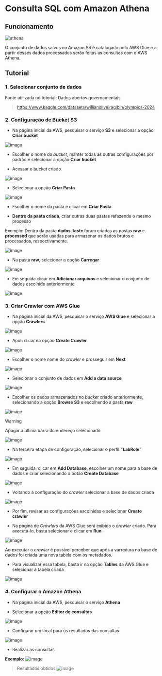 # Consulta SQL com Amazon Athena


## **Funcionamento**

![athena](https://github.com/user-attachments/assets/fa8370e3-dff1-4736-a50d-99f787b7772e)

O conjunto de dados salvos no Amazon S3 é catalogado pelo AWS Glue e a partir desses dados 
processados serão feitas as consultas com o AWS Athena.

## **Tutorial**

### 1. Selecionar conjunto de dados

Fonte utilizada no tutorial: Dados abertos governamentais
> https://www.kaggle.com/datasets/willianoliveiragibin/olympics-2024



### 2. Configuração de Bucket S3

* Na página inicial da AWS, pesquisar o serviço **S3** e selecionar a opção **Criar bucket**

![image](https://github.com/user-attachments/assets/aab40850-5c10-4706-99c4-29f9bc316604)

* Escolher o nome do *bucket*, manter todas as outras configurações por padrão e selecionar a opção **Criar bucket**

* Acessar o bucket criado 
  
![image](https://github.com/user-attachments/assets/11ca703d-62bc-4213-bf73-b7fee58a23b6)

* Selecionar a opção **Criar Pasta**
  
![image](https://github.com/user-attachments/assets/a5f56616-0324-46b6-b669-cf6dc0a20b34)

* Escolher o nome da pasta e clicar em **Criar Pasta**

* **Dentro da pasta criada**, criar outras duas pastas refazendo o mesmo processo
  
Exemplo: Dentro da pasta **dados-teste** foram criadas as pastas **raw** e **processed** que serão usadas para armazenar os
dados brutos e processados, respectivamente.

![image](https://github.com/user-attachments/assets/15f4f486-a58a-4260-8579-c86a50576ab6)

* Na pasta **raw**, selecionar a opção **Carregar**
  
![image](https://github.com/user-attachments/assets/78840d09-e9f4-4dc3-95e2-2e777ce3f2b0)

* Em seguida clicar em **Adicionar arquivos** e selecionar o conjunto de dados escolhido anteriormente
  
![image](https://github.com/user-attachments/assets/19f30d31-8f0c-4697-8796-3e3609738200)


### 3. Criar Crawler com AWS Glue

* Na página inicial da AWS, pesquisar o serviço **AWS Glue** e selecionar a opção **Crawlers**

![image](https://github.com/user-attachments/assets/e28c59f9-58aa-4c6c-96e1-d6b8689d5c17)

* Após clicar na opção **Create Crawler**

![image](https://github.com/user-attachments/assets/34fc2716-2eb2-4cd4-b525-14702dafcd18)

* Escolher o nome nome do *crawler* e prosseguir em **Next**

![image](https://github.com/user-attachments/assets/9381cd1b-97bf-4e42-88b1-c8365cc88a13)

* Selecionar o conjunto de dados em **Add a data source**

![image](https://github.com/user-attachments/assets/1675c5ae-28ee-4279-aa09-920e764ce778)

* Escolher os dados armazenados no *bucket* criado anteriormente, selecionando a opção **Browse S3** e escolhendo a pasta **raw**

![image](https://github.com/user-attachments/assets/7b0fc1a7-1b93-4437-aa5f-cf295db6a20e)

> [!WARNING]
> Apagar a última barra do endereço selecionado

![image](https://github.com/user-attachments/assets/f4086b49-3442-4c04-9d0a-e12c1519fca7)


* Na terceira etapa de configuração, selecionar o perfil **"LabRole"**

![image](https://github.com/user-attachments/assets/55d2feef-e95f-4fde-b21a-0e6a34f22737)

* Em seguida, clicar em **Add Database**, escolher um nome para a base de dados e criar selecionando o botão **Create Database** 

![image](https://github.com/user-attachments/assets/96fce808-5517-40b9-b16b-d91c6ef3d34c)

* Voltando à configuração do *crawler* selecionar a base de dados criada

![image](https://github.com/user-attachments/assets/00c2c453-8c73-42cf-aa5a-7636a4184052)

* Por fim, revisar as configurações escolhidas e selecionar **Create crawler**

* Na página de *Crawlers* da AWS Glue será exibido o *crawler* criado. Para axecutá-lo, basta selecionar e clicar em **Run**

![image](https://github.com/user-attachments/assets/2055048c-8f67-4397-8871-d5404bf06ae2)

Ao executar o *crawler* é possível perceber que após a varredura na base de dados foi criada uma nova tabela com os metadados.

* Para visualizar essa tabela, basta ir na opção **Tables** da AWS Glue e selecionar a tabela criada

![image](https://github.com/user-attachments/assets/bb3a3a4b-d1c7-43be-a7ef-6611ae7fbac8)


### 4. Configurar o Amazon Athena

* Na página inicial da AWS, pesquisar o serviço **Athena**

* Selecionar a opção **Editor de consultas**

![image](https://github.com/user-attachments/assets/cfdedfa0-27a2-4359-83f4-db3ddd8b7a43)

* Configurar um local para os resultados das consultas

![image](https://github.com/user-attachments/assets/3014f5f6-d72a-4b85-9fb8-8f699af13a4f)

* Realizar as consultas

**Exemplo:**
![image](https://github.com/user-attachments/assets/30a24ba6-4996-4e1e-b2c4-2b840509b69a)

> Resultados obtidos
![image](https://github.com/user-attachments/assets/3010916e-7dc4-41bb-98fe-e9cafb1ec5be)




